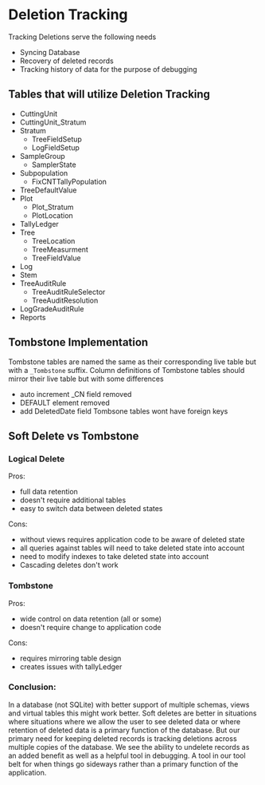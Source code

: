 # Deletion Tracking
Tracking Deletions serve the following needs
 - Syncing Database
 - Recovery of deleted records
 - Tracking history of data for the purpose of debugging


## Tables that will utilize Deletion Tracking

 - CuttingUnit
 - CuttingUnit_Stratum
 - Stratum
     - TreeFieldSetup
     - LogFieldSetup
 - SampleGroup 
    - SamplerState
 - Subpopulation
     - FixCNTTallyPopulation
 - TreeDefaultValue
 - Plot
     - Plot_Stratum 
     - PlotLocation
 - TallyLedger
 - Tree
     - TreeLocation
     - TreeMeasurment
     - TreeFieldValue
 - Log
 - Stem
 - TreeAuditRule
     - TreeAuditRuleSelector
     - TreeAuditResolution
 - LogGradeAuditRule
 - Reports


## Tombstone Implementation
Tombstone tables are named the same as their corresponding live table but with a `_Tombstone` suffix. 
Column definitions of Tombstone tables should mirror their live table but with some differences
 - auto increment _CN field removed
 - DEFAULT element removed
 - add DeletedDate field
Tombsone tables wont have foreign keys

  

## Soft Delete vs Tombstone
 ### Logical Delete
 Pros:
 - full data retention
 - doesn't require additional tables
 - easy to switch data between deleted states

 Cons:
 - without views requires application code to be aware of deleted state 
 - all queries against tables will need to take deleted state into account
 - need to modify indexes to take deleted state into account
 - Cascading deletes don't work



 ### Tombstone
 Pros:
 - wide control on data retention (all or some)
 - doesn't require change to application code

 Cons:
 - requires mirroring table design
 - creates issues with tallyLedger 

### Conclusion: 
In a database (not SQLite) with better support of multiple schemas, views and virtual tables this might work better. Soft deletes are better in situations where situations where we allow the user to see deleted data or where retention of deleted data is a primary function of the database. But our primary need for keeping deleted records is tracking deletions across multiple copies of the database. We see the ability to undelete records as an added benefit as well as a helpful tool in debugging. A tool in our tool belt for when things go sideways rather than a primary function of the application. 